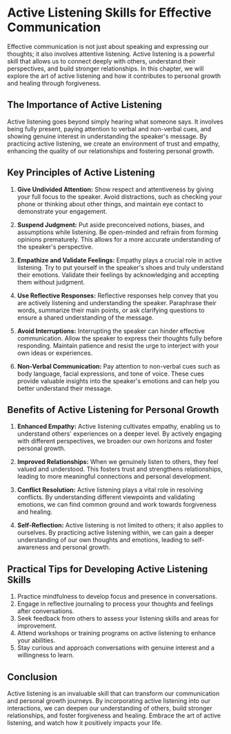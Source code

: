 # Active Listening Skills for Effective Communication

Effective communication is not just about speaking and expressing our thoughts; it also involves attentive listening. Active listening is a powerful skill that allows us to connect deeply with others, understand their perspectives, and build stronger relationships. In this chapter, we will explore the art of active listening and how it contributes to personal growth and healing through forgiveness.

## The Importance of Active Listening

Active listening goes beyond simply hearing what someone says. It involves being fully present, paying attention to verbal and non-verbal cues, and showing genuine interest in understanding the speaker's message. By practicing active listening, we create an environment of trust and empathy, enhancing the quality of our relationships and fostering personal growth.

## Key Principles of Active Listening

1. **Give Undivided Attention:** Show respect and attentiveness by giving your full focus to the speaker. Avoid distractions, such as checking your phone or thinking about other things, and maintain eye contact to demonstrate your engagement.
    
2. **Suspend Judgment:** Put aside preconceived notions, biases, and assumptions while listening. Be open-minded and refrain from forming opinions prematurely. This allows for a more accurate understanding of the speaker's perspective.
    
3. **Empathize and Validate Feelings:** Empathy plays a crucial role in active listening. Try to put yourself in the speaker's shoes and truly understand their emotions. Validate their feelings by acknowledging and accepting them without judgment.
    
4. **Use Reflective Responses:** Reflective responses help convey that you are actively listening and understanding the speaker. Paraphrase their words, summarize their main points, or ask clarifying questions to ensure a shared understanding of the message.
    
5. **Avoid Interruptions:** Interrupting the speaker can hinder effective communication. Allow the speaker to express their thoughts fully before responding. Maintain patience and resist the urge to interject with your own ideas or experiences.
    
6. **Non-Verbal Communication:** Pay attention to non-verbal cues such as body language, facial expressions, and tone of voice. These cues provide valuable insights into the speaker's emotions and can help you better understand their message.
    

## Benefits of Active Listening for Personal Growth

1. **Enhanced Empathy:** Active listening cultivates empathy, enabling us to understand others' experiences on a deeper level. By actively engaging with different perspectives, we broaden our own horizons and foster personal growth.
    
2. **Improved Relationships:** When we genuinely listen to others, they feel valued and understood. This fosters trust and strengthens relationships, leading to more meaningful connections and personal development.
    
3. **Conflict Resolution:** Active listening plays a vital role in resolving conflicts. By understanding different viewpoints and validating emotions, we can find common ground and work towards forgiveness and healing.
    
4. **Self-Reflection:** Active listening is not limited to others; it also applies to ourselves. By practicing active listening within, we can gain a deeper understanding of our own thoughts and emotions, leading to self-awareness and personal growth.
    

## Practical Tips for Developing Active Listening Skills

1. Practice mindfulness to develop focus and presence in conversations.
2. Engage in reflective journaling to process your thoughts and feelings after conversations.
3. Seek feedback from others to assess your listening skills and areas for improvement.
4. Attend workshops or training programs on active listening to enhance your abilities.
5. Stay curious and approach conversations with genuine interest and a willingness to learn.

## Conclusion

Active listening is an invaluable skill that can transform our communication and personal growth journeys. By incorporating active listening into our interactions, we can deepen our understanding of others, build stronger relationships, and foster forgiveness and healing. Embrace the art of active listening, and watch how it positively impacts your life.
